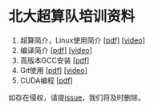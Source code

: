 # 北大超算队培训资料
1. 超算简介，Linux使用简介 [[pdf]](IntroductionToSupercomputing.pdf) [[video]](https://disk.pku.edu.cn:443/link/26C4136FB94FD7E3D8D665DDC0307988)
2. 编译简介 [[pdf]](IntroductionToCompilation.pdf) [[video]](https://disk.pku.edu.cn:443/link/CD44B6DAA730B5ECDD9611ABB5788857)
3. 高版本GCC安装 [[pdf]](GCCInstallation.pdf)
4. Git使用 [[pdf]](IntroductionToGit.pdf) [[video]](https://disk.pku.edu.cn:443/link/5DA477443619789C30ABC4D933BB5CB2)
5. CUDA编程 [[pdf]](IntroductionToCuda.pdf)


如存在侵权，请提[issue](https://github.com/pkusc/pkusc.github.io/issues)，我们将及时删除。
